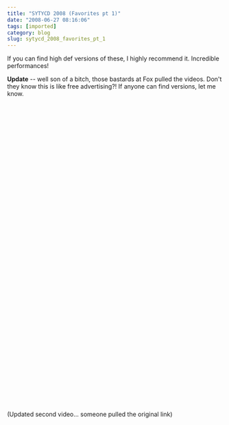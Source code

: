 ```yaml
---
title: "SYTYCD 2008 (Favorites pt 1)"
date: "2008-06-27 08:16:06"
tags: [imported]
category: blog
slug: sytycd_2008_favorites_pt_1
---
```


If you can find high def versions of these, I highly recommend it. Incredible performances!

<strong>Update</strong> -- well son of a bitch, those bastards at Fox pulled the videos. Don't they know this is like free advertising?! If anyone can find versions, let me know.

<object width="425" height="344"><param name="movie" value="https://www.youtube.com/v/ZZ2RPi_4cQo&hl=en"></param><embed src="https://www.youtube.com/v/ZZ2RPi_4cQo&hl=en" type="application/x-shockwave-flash" width="425" height="344"></embed></object>

<object width="425" height="344"><param name="movie" value="https://www.youtube.com/v/9RDCWaSERoY&hl=en"></param><embed src="https://www.youtube.com/v/9RDCWaSERoY&hl=en" type="application/x-shockwave-flash" width="425" height="344"></embed></object>

(Updated second video... someone pulled the original link)
